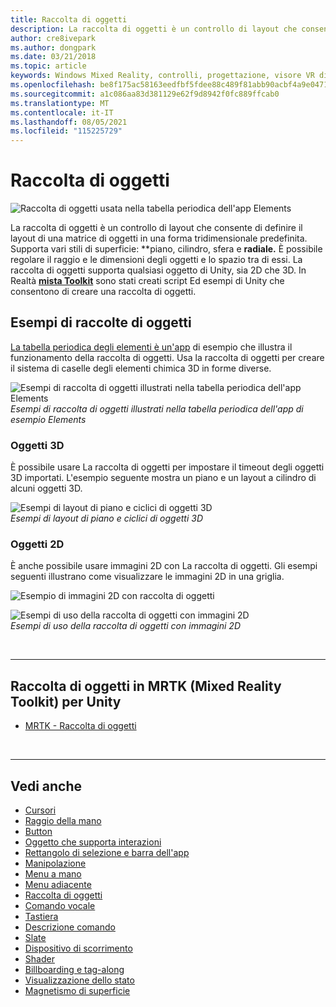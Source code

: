 ```yaml
---
title: Raccolta di oggetti
description: La raccolta di oggetti è un controllo di layout che consente di definire il layout di una matrice di oggetti in una forma tridimensionale predefinita.
author: cre8ivepark
ms.author: dongpark
ms.date: 03/21/2018
ms.topic: article
keywords: Windows Mixed Reality, controlli, progettazione, visore VR di realtà mista, visore VR windows di realtà mista, visore VR di realtà virtuale, HoloLens, raccolta di oggetti, 2D, 3D, MRTK, realtà mista Toolkit
ms.openlocfilehash: be8f175ac58163eedfbf5fdee88c489f81abb90acbf4a9e04710be8443f070f0
ms.sourcegitcommit: a1c086aa83d381129e62f9d8942f0fc889ffcab0
ms.translationtype: MT
ms.contentlocale: it-IT
ms.lasthandoff: 08/05/2021
ms.locfileid: "115225729"
---
```

# <a name="object-collection"></a>Raccolta di oggetti

![Raccolta di oggetti usata nella tabella periodica dell'app Elements](images/UX_Hero_ObjectCollection.jpg)<br>

La raccolta di oggetti è un controllo di layout che consente di definire il layout di una matrice di oggetti in una forma tridimensionale predefinita. Supporta vari stili di superficie: **piano, cilindro, sfera e **radiale.** È possibile regolare il raggio e le dimensioni degli oggetti e lo spazio tra di essi. La raccolta di oggetti supporta qualsiasi oggetto di Unity, sia 2D che 3D. In Realtà **[mista Toolkit](/windows/mixed-reality/mrtk-unity/features/ux-building-blocks/object-collection)** sono stati creati script Ed esempi di Unity che consentono di creare una raccolta di oggetti.

## <a name="object-collection-examples"></a>Esempi di raccolte di oggetti

[La tabella periodica degli elementi è un'app](../develop/unity/periodic-table-of-the-elements.md) di esempio che illustra il funzionamento della raccolta di oggetti. Usa la raccolta di oggetti per creare il sistema di caselle degli elementi chimica 3D in forme diverse.

![Esempi di raccolta di oggetti illustrati nella tabella periodica dell'app Elements](images/periodictable-collections-1000px.jpg)<br>
*Esempi di raccolta di oggetti illustrati nella tabella periodica dell'app di esempio Elements*

### <a name="3d-objects"></a>Oggetti 3D

È possibile usare La raccolta di oggetti per impostare il timeout degli oggetti 3D importati. L'esempio seguente mostra un piano e un layout a cilindro di alcuni oggetti 3D.

![Esempi di layout di piano e ciclici di oggetti 3D](images/objectcollection-3dobjects-1000px.jpg)<br>
*Esempi di layout di piano e ciclici di oggetti 3D*

### <a name="2d-objects"></a>Oggetti 2D

È anche possibile usare immagini 2D con La raccolta di oggetti. Gli esempi seguenti illustrano come visualizzare le immagini 2D in una griglia.

![Esempio di immagini 2D con raccolta di oggetti](images/940px-layout-3dobjects-3.jpg)

![Esempi di uso della raccolta di oggetti con immagini 2D](images/940px-layout-2dimages.jpg)<br>
*Esempi di uso della raccolta di oggetti con immagini 2D*

<br>

---

## <a name="object-collection-in-mrtk-mixed-reality-toolkit-for-unity"></a>Raccolta di oggetti in MRTK (Mixed Reality Toolkit) per Unity

* [MRTK - Raccolta di oggetti](/windows/mixed-reality/mrtk-unity/features/ux-building-blocks/object-collection)

<br>

---

## <a name="see-also"></a>Vedi anche

* [Cursori](cursors.md)
* [Raggio della mano](point-and-commit.md)
* [Button](button.md)
* [Oggetto che supporta interazioni](interactable-object.md)
* [Rettangolo di selezione e barra dell'app](app-bar-and-bounding-box.md)
* [Manipolazione](direct-manipulation.md)
* [Menu a mano](hand-menu.md)
* [Menu adiacente](near-menu.md)
* [Raccolta di oggetti](object-collection.md)
* [Comando vocale](voice-input.md)
* [Tastiera](keyboard.md)
* [Descrizione comando](tooltip.md)
* [Slate](slate.md)
* [Dispositivo di scorrimento](slider.md)
* [Shader](shader.md)
* [Billboarding e tag-along](billboarding-and-tag-along.md)
* [Visualizzazione dello stato](progress.md)
* [Magnetismo di superficie](surface-magnetism.md)